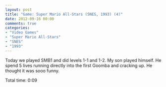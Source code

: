 ```yaml
---
layout: post
title: "Game: Super Mario All-Stars (SNES, 1993) (4)"
date: 2012-09-16 00:00
comments: true
categories:
- "Video Games"
- "Super Mario All-Stars"
- "SNES"
- "1993"
---
```


Today we played SMB1 and did levels 1-1 and 1-2. My son played
himself. He spend 5 lives running directly into the first Goomba
and cracking up. He thought it was sooo funny.

Total time: 0:09
